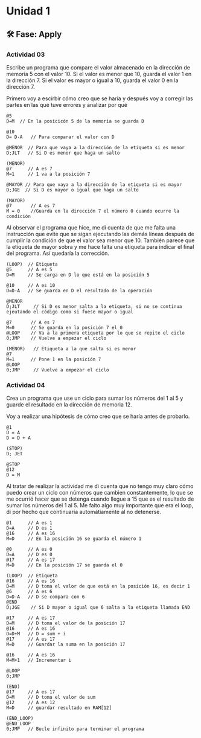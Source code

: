 # Unidad 1

## 🛠 Fase: Apply

### Actividad 03
Escribe un programa que compare el valor almacenado en la dirección de memoria 5 con el valor 10. Si el valor es menor que 10, guarda el valor 1 en la dirección 7. Si el valor es mayor o igual a 10, guarda el valor 0 en la dirección 7.

Primero voy a escirbir cómo creo que se haría y después voy a corregir las partes en las qué tuve errores y analizar por qué

~~~
@5
D=M  // En la posicicón 5 de la memoria se guarda D

@10
D= D-A   // Para comparar el valor con D

@MENOR  // Para que vaya a la dirección de la etiqueta si es menor
D;JLT   // Si D es menor que haga un salto

(MENOR)
@7      // A es 7
M=1     // 1 va a la posición 7

@MAYOR // Para que vaya a la dirección de la etiqueta si es mayor
D;JGE  // Si D es mayor o igual que haga un salto

(MAYOR)
@7       // A es 7
M = 0    //Guarda en la dirección 7 el número 0 cuando ocurre la condición
~~~

Al observar el programa que hice, me di cuenta de que me falta una instrucción que evite que se sigan ejecutando las demás líneas después de cumplir la condición de que el valor sea menor que 10. También parece que la etiqueta de mayor sobra y me hace falta una etiqueta para indicar el final del programa. Así quedaría la corrección.

~~~
(LOOP)  // Etiqueta
@5      // A es 5
D=M     // Se carga en D lo que está en la posición 5

@10     // A es 10
D=D-A   // Se guarda en D el resultado de la operación

@MENOR   
D;JLT	  // Si D es menor salta a la etiqueta, si no se continua ejeutando el código como si fuese mayor o igual

@7       // A es 7
M=0      // Se guarda en la posición 7 el 0
@LOOP    // Va a la primera etiqueta por lo que se repite el ciclo
0;JMP    // Vuelve a empezar el ciclo

(MENOR)   // Etiqueta a la que salta si es menor
@7      
M=1      // Pone 1 en la posición 7
@LOOP 
0;JMP     // Vuelve a empezar el ciclo

~~~

### Actividad 04 
Crea un programa que use un ciclo para sumar los números del 1 al 5 y guarde el resultado en la dirección de memoria 12.

Voy a realizar una hipótesis de cómo creo que se haría antes de probarlo.
~~~
@1
D = A
D = D + A

(STOP)
D; JET

@STOP
@12
D = M
~~~
Al tratar de realizar la actividad me di cuenta que no tengo muy claro cómo puedo crear un ciclo con números que cambien constantemente, lo que se me ocurrió hacer que se detenga cuando llegue a 15 que es el resultado de sumar los números del 1 al 5. Me falto algo muy importante que era el loop, di por hecho que continuaría automátiamente al no detenerse.

~~~
@1      // A es 1
D=A     // D es 1
@16     // A es 16
M=D     // En la posición 16 se guarda el número 1

@0      // A es 0
D=A     // D es 0
@17     // A es 17
M=D     // En la posición 17 se guarda el 0

(LOOP)  // Etiqueta
@16     // A es 16
D=M     // D toma el valor de que está en la posición 16, es decir 1
@6      // A es 6
D=D-A   // D se compara con 6
@END
D;JGE    // Si D mayor o igual que 6 salta a la etiqueta llamada END

@17     // A es 17
D=M     // D toma el valor de la posición 17 
@16     // A es 16
D=D+M   // D = sum + i
@17     // A es 17
M=D     // Guardar la suma en la posición 17 

@16     // A es 16
M=M+1   // Incrementar i

@LOOP
0;JMP

(END)
@17     // A es 17
D=M     // D toma el valor de sum
@12     // A es 12
M=D     // guardar resultado en RAM[12]

(END_LOOP)
@END_LOOP
0;JMP   // Bucle infinito para terminar el programa
~~~



